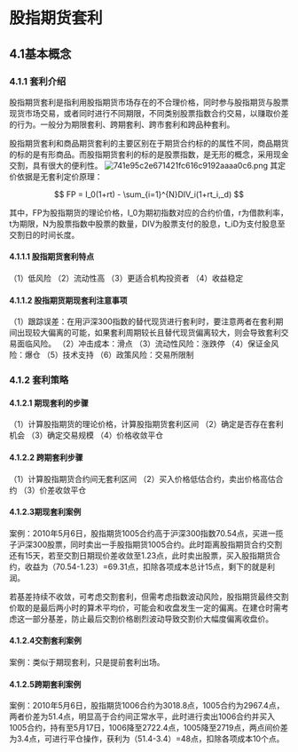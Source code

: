 # 股指期货套利



## 4.1基本概念

### 4.1.1 套利介绍

股指期货套利是指利用股指期货市场存在的不合理价格，同时参与股指期货与股票现货市场交易，或者同时进行不同期限，不同类别股票指数合约交易，以赚取价差的行为。一般分为期限套利、跨期套利、跨市套利和跨品种套利。

股指期货套利和商品期货套利的主要区别在于期货合约标的的属性不同，商品期货的标的是有形商品。而股指期货套利的标的是股票指数，是无形的概念，采用现金交割，具有很大的便利性。
![741e95c2e671421fc616c9192aaaa0c6.png](en-resource://database/511:0)
其定价依据是无套利定价原理：

$$
FP = I_0(1+rt) - \sum_{i=1}^{N}DIV_i(1+rt_i,_d)
$$

其中，FP为股指期货的理论价格，I_0为期初指数对应的合约价值，r为借款利率，t为期限，N为股票指数中股票的数量，DIV为股票支付的股息，t_iD为支付股息至交割日的时间长度。
#### 4.1.1.1 股指期货套利特点
（1）低风险
（2）流动性高
（3）更适合机构投资者
（4）收益稳定
#### 4.1.1.2 股指期货期现套利注意事项
（1）跟踪误差：在用沪深300指数的替代现货进行套利时，要注意两者在套利期间出现较大偏离的可能，如果套利周期较长且替代现货偏离较大，则会导致套利交易面临风险。
（2）冲击成本：滑点
（3）流动性风险：涨跌停
（4）保证金风险：爆仓
（5）技术支持
（6）政策风险：交易所限制

### 4.1.2 套利策略
#### 4.1.2.1 期现套利的步骤

（1）计算股指期货的理论价格，计算股指期货套利区间
（2）确定是否存在套利机会
（3）确定交易规模
（4）价格收敛平仓

#### 4.1.2.2 跨期套利步骤
（1）计算股指期货合约间无套利区间
（2）买入价格低估合约，卖出价格高估合约
（3）价差收敛平仓

#### 4.1.2.3期现套利案例

案例：2010年5月6日，股指期货1005合约高于沪深300指数70.54点，买进一揽子沪深300股票，同时卖出一手股指期货1005合约。此时距离股指期货合约交割还有15天，若至交割日期现价差收敛至1.23点，此时卖出股票，买入股指期货合约，收益为（70.54-1.23）=69.31点，扣除各项成本总计15点，剩下的就是利润。

若基差持续不收敛，可考虑交割套利，但需考虑指数波动风险，股指期货最终交割价取的是最后两小时的算术平均价，可能会和收盘发生一定的偏离。在建仓时需考虑这一部分基差，防止最后交割价格剧烈波动导致交割价大幅度偏离收盘价。

#### 4.1.2.4交割套利案例

案例：类似于期现套利，只是提前套利出场。

#### 4.1.2.5跨期套利案例
案例：2010年5月6日，股指期货1006合约为3018.8点，1005合约为2967.4点，两者价差为51.4点，明显高于合约间正常水平，此时进行卖出1006合约并买入1005合约，持有至5月17日，1006降至2722.4点，1005降至2719点，两点间价差为3.4点，可进行平仓操作，获利为（51.4-3.4）=48点，扣除各项成本10个点。